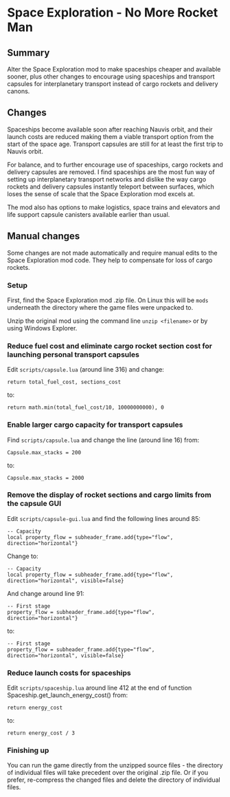 Space Exploration - No More Rocket Man
======================================

Summary
-------

Alter the Space Exploration mod to make spaceships cheaper and available sooner, plus other changes to encourage using 
spaceships and transport capsules for interplanetary transport instead of cargo rockets and delivery canons.

Changes
-------

Spaceships become available soon after reaching Nauvis orbit, and their launch costs are reduced making them a viable transport option from the start of the space age. Transport capsules are still for at least the first trip to Nauvis orbit.

For balance, and to further encourage use of spaceships, cargo rockets and delivery capsules are removed. I find spaceships are the most fun way of setting up interplanetary transport networks and dislike the way cargo rockets and delivery
capsules instantly teleport between surfaces, which loses the sense of scale that the Space Exploration mod excels at.

The mod also has options to make logistics, space trains and elevators and life support capsule canisters available 
 earlier than usual.

Manual changes
--------------

Some changes are not made automatically and require manual edits to the Space Exploration mod code.
They help to compensate for loss of cargo rockets.

### Setup

First, find the Space Exploration mod .zip file.
On Linux this will be `mods` underneath the directory where the game files were unpacked to.

Unzip the original mod using the command line `unzip <filename>` or by using Windows Explorer.

### Reduce fuel cost and eliminate cargo rocket section cost for launching personal transport capsules

Edit `scripts/capsule.lua` (around line 316) and change:

    return total_fuel_cost, sections_cost

to:

    return math.min(total_fuel_cost/10, 10000000000), 0

### Enable larger cargo capacity for transport capsules

Find `scripts/capsule.lua` and change the line (around line 16) from:

    Capsule.max_stacks = 200

to:

    Capsule.max_stacks = 2000

### Remove the display of rocket sections and cargo limits from the capsule GUI

Edit `scripts/capsule-gui.lua` and find the following lines around 85:

    -- Capacity
    local property_flow = subheader_frame.add{type="flow", direction="horizontal"}

Change to:

    -- Capacity
    local property_flow = subheader_frame.add{type="flow", direction="horizontal", visible=false}

And change around line 91:

    -- First stage
    property_flow = subheader_frame.add{type="flow", direction="horizontal"}

to:

    -- First stage
    property_flow = subheader_frame.add{type="flow", direction="horizontal", visible=false}

### Reduce launch costs for spaceships

Edit ``scripts/spaceship.lua`` around line 412 at the end of function Spaceship.get_launch_energy_cost() from:

    return energy_cost

to:

    return energy_cost / 3

### Finishing up

You can run the game directly from the unzipped source files - the directory of individual files will take precedent over the original .zip file. Or if you prefer, re-compress the changed files and delete the directory of individual files.
